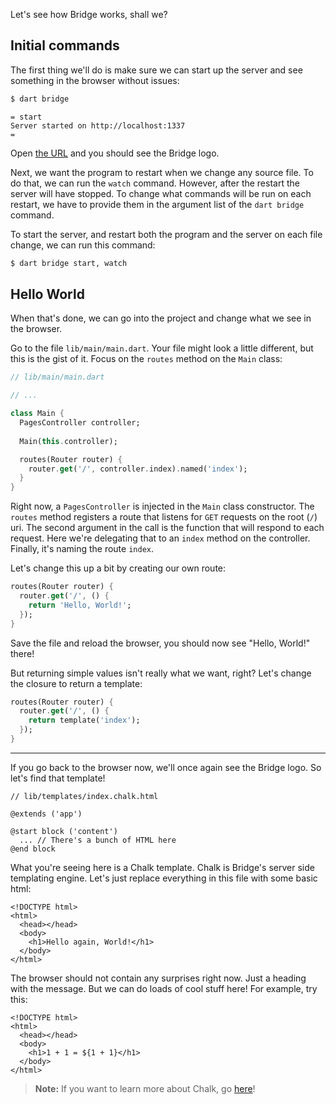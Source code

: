 <p class="lead">
  Let's see how Bridge works, shall we?
</p>

## Initial commands
The first thing we'll do is make sure we can start up the server and see something in the browser without issues:

```bash
$ dart bridge
```
```bridge-cli
= start
Server started on http://localhost:1337
=
```

Open [the URL](http://localhost:1337) and you should see the Bridge logo.

Next, we want the program to restart when we change any source file. To do that, we can run the `watch` command.
However, after the restart the server will have stopped. To change what commands will be run on each restart, we have
to provide them in the argument list of the `dart bridge` command.

To start the server, and restart both the program and the server on each file change, we can run this command:

```bash
$ dart bridge start, watch
```

## Hello World
When that's done, we can go into the project and change what we see in the browser.

Go to the file `lib/main/main.dart`. Your file might look a little different, but this is the gist of it. Focus on the 
`routes` method on the `Main` class:

```dart
// lib/main/main.dart

// ...

class Main {
  PagesController controller;
  
  Main(this.controller);

  routes(Router router) {
    router.get('/', controller.index).named('index');
  }
}
```

Right now, a `PagesController` is injected in the `Main` class constructor. The `routes` method registers a route that
listens for `GET` requests on the root (`/`) uri. The second argument in the call is the function that will respond to
each request. Here we're delegating that to an `index` method on the controller. Finally, it's naming the route `index`.

Let's change this up a bit by creating our own route:

```dart
routes(Router router) {
  router.get('/', () {
    return 'Hello, World!';
  });
}
```

Save the file and reload the browser, you should now see "Hello, World!" there!

But returning simple values isn't really what we want, right? Let's change the closure to return a template:

```dart
routes(Router router) {
  router.get('/', () {
    return template('index');
  });
}
```

---

If you go back to the browser now, we'll once again see the Bridge logo. So let's find that template!

```chalk
// lib/templates/index.chalk.html

@extends ('app')

@start block ('content')
  ... // There's a bunch of HTML here
@end block
```

What you're seeing here is a Chalk template. Chalk is Bridge's server side templating engine. Let's just replace
everything in this file with some basic html:

```chalk
<!DOCTYPE html>
<html>
  <head></head>
  <body>
    <h1>Hello again, World!</h1>
  </body>
</html>
```

The browser should not contain any surprises right now. Just a heading with the message. But we can do loads of cool
stuff here! For example, try this:

```chalk
<!DOCTYPE html>
<html>
  <head></head>
  <body>
    <h1>1 + 1 = ${1 + 1}</h1>
  </body>
</html>
```

> **Note:** If you want to learn more about Chalk, go [here](/docs/bridge.view/chalk)!

